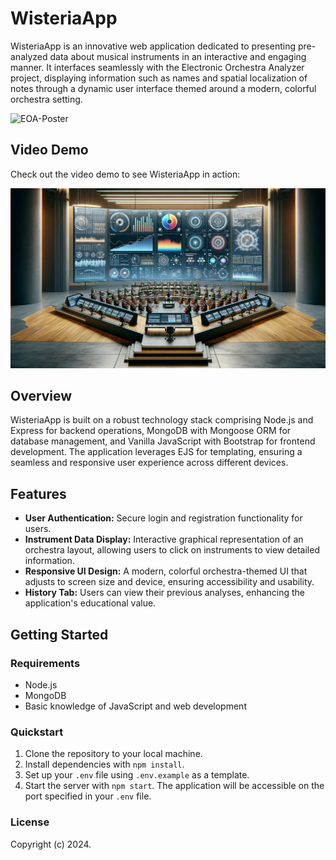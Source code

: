 # WisteriaApp

WisteriaApp is an innovative web application dedicated to presenting pre-analyzed data about musical instruments in an interactive and engaging manner. It interfaces seamlessly with the Electronic Orchestra Analyzer project, displaying information such as names and spatial localization of notes through a dynamic user interface themed around a modern, colorful orchestra setting.

![EOA-Poster](https://github.com/user-attachments/assets/b705207d-4ea5-4fa4-afe4-2754fa9caf8c)


## Video Demo

Check out the video demo to see WisteriaApp in action:

[![Watch the video](/public/images/instrumentimg.jpeg)](https://www.loom.com/share/10867652fb454b52ad407bb06413d982?sid=02ade05a-53a1-453b-b59e-4d7963894d42)


## Overview

WisteriaApp is built on a robust technology stack comprising Node.js and Express for backend operations, MongoDB with Mongoose ORM for database management, and Vanilla JavaScript with Bootstrap for frontend development. The application leverages EJS for templating, ensuring a seamless and responsive user experience across different devices.

## Features

- **User Authentication:** Secure login and registration functionality for users.
- **Instrument Data Display:** Interactive graphical representation of an orchestra layout, allowing users to click on instruments to view detailed information.
- **Responsive UI Design:** A modern, colorful orchestra-themed UI that adjusts to screen size and device, ensuring accessibility and usability.
- **History Tab:** Users can view their previous analyses, enhancing the application's educational value.

## Getting Started

### Requirements

- Node.js
- MongoDB
- Basic knowledge of JavaScript and web development

### Quickstart

1. Clone the repository to your local machine.
2. Install dependencies with `npm install`.
3. Set up your `.env` file using `.env.example` as a template.
4. Start the server with `npm start`. The application will be accessible on the port specified in your `.env` file.

### License

Copyright (c) 2024.
